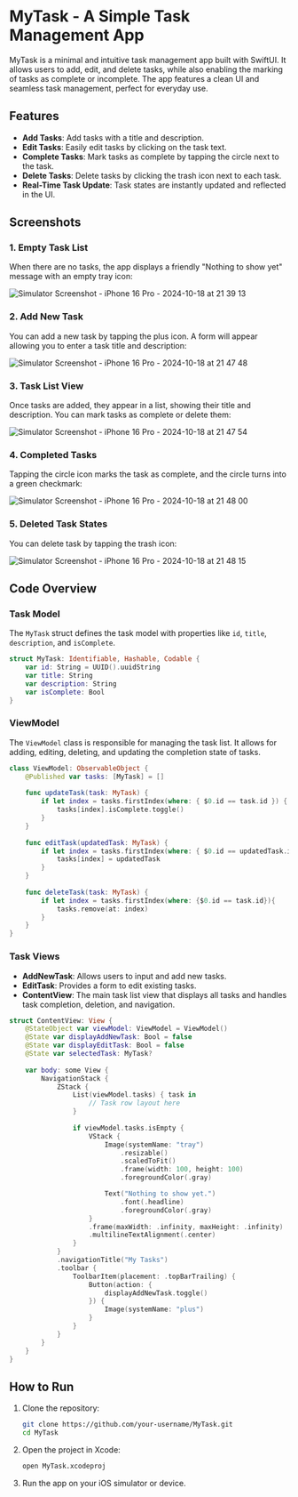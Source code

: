 
# MyTask - A Simple Task Management App

MyTask is a minimal and intuitive task management app built with SwiftUI. It allows users to add, edit, and delete tasks, while also enabling the marking of tasks as complete or incomplete. The app features a clean UI and seamless task management, perfect for everyday use.

## Features
- **Add Tasks**: Add tasks with a title and description.
- **Edit Tasks**: Easily edit tasks by clicking on the task text.
- **Complete Tasks**: Mark tasks as complete by tapping the circle next to the task.
- **Delete Tasks**: Delete tasks by clicking the trash icon next to each task.
- **Real-Time Task Update**: Task states are instantly updated and reflected in the UI.

## Screenshots

### 1. Empty Task List

When there are no tasks, the app displays a friendly "Nothing to show yet" message with an empty tray icon:

![Simulator Screenshot - iPhone 16 Pro - 2024-10-18 at 21 39 13](https://github.com/user-attachments/assets/9901fd2f-6f17-4b41-b8aa-165b0151f798)

### 2. Add New Task

You can add a new task by tapping the plus icon. A form will appear allowing you to enter a task title and description:

![Simulator Screenshot - iPhone 16 Pro - 2024-10-18 at 21 47 48](https://github.com/user-attachments/assets/c59df9a9-4965-434e-bd6c-32d997f0f1cb)

### 3. Task List View

Once tasks are added, they appear in a list, showing their title and description. You can mark tasks as complete or delete them:

![Simulator Screenshot - iPhone 16 Pro - 2024-10-18 at 21 47 54](https://github.com/user-attachments/assets/15066092-4eab-4396-9d04-4468f8642b72)

### 4. Completed Tasks

Tapping the circle icon marks the task as complete, and the circle turns into a green checkmark:

![Simulator Screenshot - iPhone 16 Pro - 2024-10-18 at 21 48 00](https://github.com/user-attachments/assets/cbde4934-6db8-4a0e-a617-f2fae38f8974)

### 5. Deleted Task States

You can delete task by tapping the trash icon:

![Simulator Screenshot - iPhone 16 Pro - 2024-10-18 at 21 48 15](https://github.com/user-attachments/assets/aad9bf95-839d-4d9b-87d0-ea4a2a1b8986)

## Code Overview

### Task Model
The `MyTask` struct defines the task model with properties like `id`, `title`, `description`, and `isComplete`.

```swift
struct MyTask: Identifiable, Hashable, Codable {
    var id: String = UUID().uuidString
    var title: String
    var description: String
    var isComplete: Bool
}
```

### ViewModel
The `ViewModel` class is responsible for managing the task list. It allows for adding, editing, deleting, and updating the completion state of tasks.

```swift
class ViewModel: ObservableObject {
    @Published var tasks: [MyTask] = []
    
    func updateTask(task: MyTask) {
        if let index = tasks.firstIndex(where: { $0.id == task.id }) {
            tasks[index].isComplete.toggle()
        }
    }
    
    func editTask(updatedTask: MyTask) {
        if let index = tasks.firstIndex(where: { $0.id == updatedTask.id }) {
            tasks[index] = updatedTask
        }
    }
    
    func deleteTask(task: MyTask) {
        if let index = tasks.firstIndex(where: {$0.id == task.id}){
            tasks.remove(at: index)
        }
    }
}
```

### Task Views
- **AddNewTask**: Allows users to input and add new tasks.
- **EditTask**: Provides a form to edit existing tasks.
- **ContentView**: The main task list view that displays all tasks and handles task completion, deletion, and navigation.

```swift
struct ContentView: View {
    @StateObject var viewModel: ViewModel = ViewModel()
    @State var displayAddNewTask: Bool = false
    @State var displayEditTask: Bool = false
    @State var selectedTask: MyTask?
    
    var body: some View {
        NavigationStack {
            ZStack {
                List(viewModel.tasks) { task in
                    // Task row layout here
                }
                
                if viewModel.tasks.isEmpty {
                    VStack {
                        Image(systemName: "tray")
                            .resizable()
                            .scaledToFit()
                            .frame(width: 100, height: 100)
                            .foregroundColor(.gray)

                        Text("Nothing to show yet.")
                            .font(.headline)
                            .foregroundColor(.gray)
                    }
                    .frame(maxWidth: .infinity, maxHeight: .infinity)
                    .multilineTextAlignment(.center)
                }
            }
            .navigationTitle("My Tasks")
            .toolbar {
                ToolbarItem(placement: .topBarTrailing) {
                    Button(action: {
                        displayAddNewTask.toggle()
                    }) {
                        Image(systemName: "plus")
                    }
                }
            }
        }
    }
}
```

## How to Run
1. Clone the repository:
   ```bash
   git clone https://github.com/your-username/MyTask.git
   cd MyTask
   ```
2. Open the project in Xcode:
   ```bash
   open MyTask.xcodeproj
   ```
3. Run the app on your iOS simulator or device.

